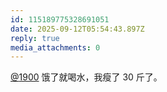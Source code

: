 ```yaml
---
id: 115189775328691051
date: 2025-09-12T05:54:43.897Z
reply: true
media_attachments: 0
---
```


<p><span class="h-card" translate="no"><a href="https://social.1900.live/@1900" class="u-url mention" rel="nofollow noopener" target="_blank">@<span>1900</span></a></span> 饿了就喝水，我瘦了 30 斤了。</p>

